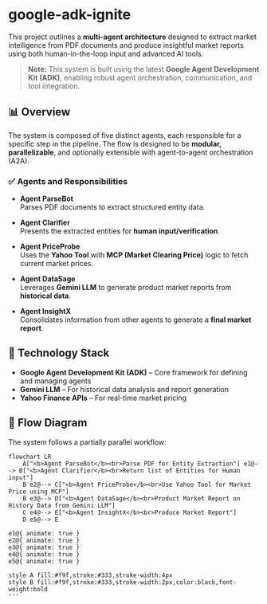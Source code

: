# google-adk-ignite

This project outlines a **multi-agent architecture** designed to extract market intelligence from PDF documents and produce insightful market reports using both human-in-the-loop input and advanced AI tools.

> **Note:** This system is built using the latest **Google Agent Development Kit (ADK)**, enabling robust agent orchestration, communication, and tool integration.

## 📊 Overview

The system is composed of five distinct agents, each responsible for a specific step in the pipeline. The flow is designed to be **modular, parallelizable**, and optionally extensible with agent-to-agent orchestration (A2A).

### ✅ Agents and Responsibilities

- **Agent ParseBot**  
  Parses PDF documents to extract structured entity data.

- **Agent Clarifier**  
  Presents the extracted entities for **human input/verification**.

- **Agent PriceProbe**  
  Uses the **Yahoo Tool** with **MCP (Market Clearing Price)** logic to fetch current market prices.

- **Agent DataSage**  
  Leverages **Gemini LLM** to generate product market reports from **historical data**.

- **Agent InsightX**  
  Consolidates information from other agents to generate a **final market report**.

## 🧰 Technology Stack

- **Google Agent Development Kit (ADK)** – Core framework for defining and managing agents  
- **Gemini LLM** – For historical data analysis and report generation  
- **Yahoo Finance APIs** – For real-time market pricing  

## 🔀 Flow Diagram

The system follows a partially parallel workflow:

```mermaid
flowchart LR
    A["<b>Agent ParseBot</b><br>Parse PDF for Entity Extraction"] e1@--> B["<b>Agent Clarifier</b><br>Return list of Entities for Human input"]
    B e2@--> C["<b>Agent PriceProbe</b><br>Use Yahoo Tool for Market Price using MCP"]
    B e3@--> D["<b>Agent DataSage</b><br>Product Market Report on History Data from Gemini LLM"]
    C e4@--> E["<b>Agent InsightX</b><br>Produce Market Report"]
    D e5@--> E

e1@{ animate: true }
e2@{ animate: true }
e3@{ animate: true }
e4@{ animate: true }
e5@{ animate: true }

style A fill:#f9f,stroke:#333,stroke-width:4px
style B fill:#f9f,stroke:#333,stroke-width:2px,color:black,font-weight:bold
'''